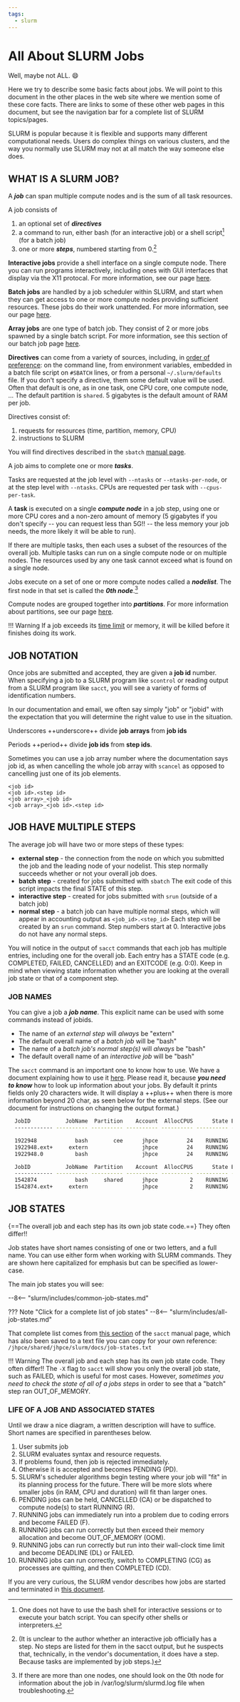 ```yaml
---
tags:
  - slurm
---
```


# **All About SLURM Jobs**
Well, maybe not ALL. :smile:

Here we try to describe some basic facts about jobs. We will point to this document in the other places in the web site where we mention some of these core facts. There are links to some of these other web pages in this document, but see the navigation bar for a complete list of SLURM topics/pages.

SLURM is popular because it is flexible and supports many different computational needs. Users do complex things on various clusters, and the way you normally use SLURM may not at all match the way someone else does.


## **WHAT IS A SLURM JOB?**
A ***job*** can span multiple compute nodes and is the sum of all task resources.

A job consists of

1. an optional set of ***directives***
2. a command to run, either bash (for an interactive job) or a shell script[^1] (for a batch job)
3. one or more ***steps***, numbered starting from 0.[^2]

[^1]: One does not have to use the bash shell for interactive sessions or to execute your batch script. You can specify other shells or interpreters.

[^2]: (It is unclear to the author whether an interactive job officially has a step. No steps are listed for them in the sacct output, but he suspects that, technically, in the vendor's documentation, it does have a step. Because tasks are implemented by job steps.)

**Interactive jobs** provide a shell interface on a single compute node. There you can run programs interactively, including ones with GUI interfaces that display via the X11 protocal. For more information, see our page [here](../slurm/interactive-jobs.md).

**Batch jobs** are handled by a job scheduler within SLURM, and start when they can get access to one or more compute nodes providing sufficient resources. These jobs do their work unattended. For more information, see our page [here](../slurm/crafting-jobs.md).

**Array jobs** are one type of batch job. They consist of 2 or more jobs spawned by a single batch script. For more information, see this section of our batch job page [here](../slurm/crafting-jobs.md#job-arrays).

**Directives** can come from a variety of sources, including, in [order of preference](../slurm/crafting-jobs.md/#slurm-directive-order-of-precendence): on the command line, from environment variables, embedded in a batch file script on `#SBATCH` lines, or from a personal `~/.slurm/defaults` file. If you don't specify a directive, them some default value will be used. Often that default is one, as in one task, one CPU core, one compute node, ...  The default partition is `shared`. 5 gigabytes is the default amount of RAM per job.

Directives consist of:

1. requests for resources (time, partition, memory, CPU)
2. instructions to SLURM

You will find directives described in the `sbatch` [manual page](https://slurm.schedmd.com/archive/slurm-22.05.9/sbatch.html).

A job aims to complete one or more ***tasks***.

Tasks are requested at the job level with `--ntasks` or `--ntasks-per-node`, or at the step level with  `--ntasks`. CPUs are requested per task with `--cpus-per-task`.

A **task** is executed on a single ***compute node*** in a job step, using one or more CPU cores and a non-zero amount of memory (5 gigabytes if you don't specify -- you can request less than 5G!! -- the less memory your job needs, the more likely it will be able to run).

If there are multiple tasks, then each uses a subset of the resources of the overall job.  Multiple tasks can run on a single compute node or on multiple nodes. The resources used by any one task cannot exceed what is found on a single node.

Jobs execute on a set of one or more compute nodes called a ***nodelist***. The first node in that set is called the ***0th node***.[^3]

Compute nodes are grouped together into ***partitions***. For more information about partitions, see our page [here](../slurm/partitions.md).

!!! Warning
    If a job exceeds its [time limit](../slurm/time-limits.md) or memory, it will be killed before it finishes doing its work.

[^3]: If there are more than one nodes, one should look on the 0th node for  information about the job in /var/log/slurm/slurmd.log file when troubleshooting.

## **JOB NOTATION** 

Once jobs are submitted and accepted, they are given a **job id** number.
When specifying a job to a SLURM program like `scontrol` or reading output from a SLURM program like `sacct`, you will see a variety of forms of identification numbers.

In our documentation and email, we often say simply "job" or "jobid" with the expectation that you will determine the right value to use in the situation.

Underscores ++underscore++ divide **job arrays** from **job ids**

Periods ++period++ divide **job ids** from **step ids**.

Sometimes you can use a job array number where the documentation says job id, as when cancelling the whole job array with `scancel` as opposed to cancelling just one of its job elements.

```
<job id>
<job id>.<step id>
<job array>_<job id>
<job array>_<job id>.<step id>
```

## **JOB HAVE MULTIPLE STEPS**

The average job will have two or more steps of these types: 

* **external step** - the connection from the node on which you submitted the job and the leading node of your nodelist. This step normally succeeds whether or not your overall job does.
* **batch step** - created for jobs submitted with `sbatch`  The exit code of this script impacts the final STATE of this step.
* **interactive step** - created for jobs submitted with `srun` (outside of a batch job)
* **normal step** - a batch job can have multiple normal steps, which will appear in accounting output as `<job_id>.<step_id>` Each step will be created by an `srun` command. Step numbers start at 0. Interactive jobs do not have any normal steps.

You will notice in the output of `sacct` commands that each job has multiple entries, including one for the overall job. Each entry has a STATE code (e.g. COMPLETED, FAILED, CANCELLED) and an EXITCODE (e.g. 0:0).  Keep in mind when viewing state information whether you are looking at the overall job state or that of a component step.

### **JOB NAMES**
You can give a job a ***job name***. This explicit name can be used with some commands instead of jobids.

* The name of an *external step* will _always_ be "extern"
* The default overall name of a *batch job* will be "bash"
* The name of a *batch job's normal step(s)* will _always_ be "bash"
* The default overall name of an *interactive job* will be "bash"

The `sacct` command is an important one to know how to use. We have a document explaining how to use it [here](../slurm/tips-sacct.md). Please read it, because **_you need to know_** how to look up information about your jobs. By default it prints fields only 20 characters wide. It will display a ++plus++ when there is more information beyond 20 char, as seen below for the external steps. (See our document for instructions on changing the output format.)

```bash title="Example of a batch job"
  JobID           JobName  Partition    Account  AllocCPUS      State ExitCode 
  ------------ ---------- ---------- ---------- ---------- ---------- -------- 

  1922948            bash        cee      jhpce         24    RUNNING      0:0 
  1922948.ext+     extern                 jhpce         24    RUNNING      0:0 
  1922948.0          bash                 jhpce         24    RUNNING      0:0 
```
```bash title="Example of an interactive job (lacks normal step)"
  JobID           JobName  Partition    Account  AllocCPUS      State ExitCode 
  ------------ ---------- ---------- ---------- ---------- ---------- -------- 
  1542874            bash     shared      jhpce          2    RUNNING      0:0 
  1542874.ext+     extern                 jhpce          2    RUNNING      0:0 
```

## **JOB STATES**
{==The overall job and each step has its own job state code.==} They often differ!! 

Job states have short names consisting of one or two letters, and a full name.  You can use either form when working with SLURM commands. They are shown here capitalized for emphasis but can be specified as lower-case.

The main job states you will see:

--8<-- "slurm/includes/common-job-states.md"

??? Note "Click for a complete list of job states"
    --8<-- "slurm/includes/all-job-states.md"

That complete list comes from [this section](https://slurm.schedmd.com/archive/slurm-22.05.9/sacct.html#lbAG) of the `sacct` manual page, which has also been saved to a text file you can copy for your own reference: `/jhpce/shared/jhpce/slurm/docs/job-states.txt`

!!! Warning
    The overall job and each step has its own job state code. They often differ!!  The `-X` flag to `sacct` will show you only the overall job state, such as FAILED, which is useful for most cases. However, _sometimes you need to check the state of all of a jobs steps_ in order to see that a "batch" step ran OUT_OF_MEMORY.


### LIFE OF A JOB AND ASSOCIATED STATES

Until we draw a nice diagram, a written description will have to suffice. Short names are specified in parentheses below.

1. User submits job
2. SLURM evaluates syntax and resource requests.
3. If problems found, then job is rejected immediately.
4. Otherwise it is accepted and becomes PENDING (PD).
5. SLURM's scheduler algorithms begin testing where your job will "fit" in its planning process for the future. There will be more slots where smaller jobs (in RAM, CPU and duration) will fit than larger ones.
5. PENDING jobs can be held, CANCELLED (CA) or be dispatched to compute node(s) to start RUNNING (R).
6. RUNNING jobs can immediately run into a problem due to coding errors and become FAILED (F).
7. RUNNING jobs can run correctly but then exceed their memory allocation and become OUT_OF_MEMORY (OOM).
8. RUNNING jobs can run correctly but run into their wall-clock time limit and become DEADLINE (DL) or FAILED.
9. RUNNING jobs can run correctly, switch to COMPLETING (CG) as processes are quitting, and then COMPLETED (CD).

If you are very curious, the SLURM vendor describes how jobs are started and terminated in [this document](https://slurm.schedmd.com/job_launch.html).


